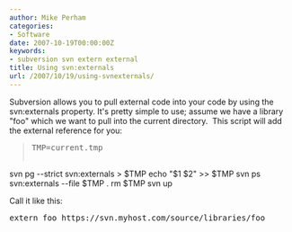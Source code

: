 ```yaml
---
author: Mike Perham
categories:
- Software
date: 2007-10-19T00:00:00Z
keywords:
- subversion svn extern external
title: Using svn:externals
url: /2007/10/19/using-svnexternals/
---
```


Subversion allows you to pull external code into your code by using the svn:externals property. It's pretty simple to use; assume we have a library "foo" which we want to pull into the current directory.  This script will add the external reference for you:

> <pre>TMP=current.tmp

svn pg --strict svn:externals &gt; $TMP
echo "$1 $2" &gt;&gt; $TMP
svn ps svn:externals --file $TMP .
rm $TMP
svn up</pre>

Call it like this:

<pre>extern foo https://svn.myhost.com/source/libraries/foo</pre>
